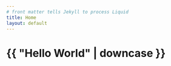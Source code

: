 ```yaml
---
# front matter tells Jekyll to process Liquid
title: Home
layout: default
---
```

# {{ "Hello World" | downcase }}